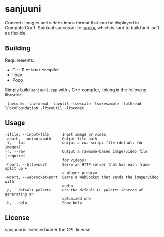 # sanjuuni
Converts images and videos into a format that can be displayed in ComputerCraft. Spiritual successor to [juroku](https://github.com/tmpim/juroku), which is hard to build and isn't as flexible.

## Building
Requirements:
* C++11 or later compiler
* libav
* Poco

Simply build `sanjuuni.cpp` with a C++ compiler, linking in the following libraries:
```
-lavcodec -lavformat -lavutil -lswscale -lswresample -lpthread -lPocoFoundation -lPocoUtil -lPocoNet
```

## Usage
```
-ifile, --input=file      Input image or video
-opath, --output=path     Output file path
-l, --lua                 Output a Lua script file (default for images)
-r, --raw                 Output a rawmode-based image/video file (required 
                          for videos)
-hport, --http=port       Serve an HTTP server that has each frame split up + 
                          a player program
-wport, --websocket=port  Serve a WebSocket that sends the image/video with 
                          audio
-p, --default-palette     Use the default CC palette instead of generating an 
                          optimized one
-h, --help                Show help
```

## License
sanjuuni is licensed under the GPL license.